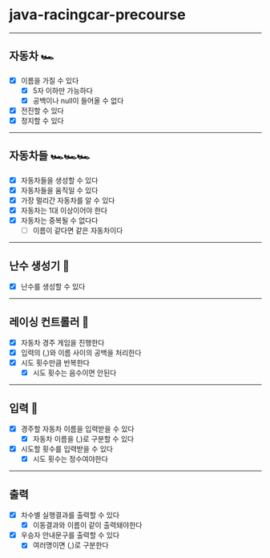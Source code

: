 # java-racingcar-precourse

---

## 자동차 🏎️

- [x] 이름을 가질 수 있다
  - [x] 5자 이하만 가능하다
  - [x] 공백이나 null이 들어올 수 없다
- [x] 전진할 수 있다
- [x] 정지할 수 있다

---
## 자동차들 🏎️🏎️🏎️
- [x] 자동차들을 생성할 수 있다
- [x] 자동차들을 움직일 수 있다
- [x] 가장 멀리간 자동차를 알 수 있다
- [x] 자동차는 1대 이상이어야 한다
- [x] 자동차는 중복될 수 없다다
  - [ ] 이름이 같다면 같은 자동차이다

---
## 난수 생성기 🔢
- [x] 난수를 생성할 수 있다

---
## 레이싱 컨트롤러 🏁
- [x] 자동차 경주 게임을 진행한다
- [x] 입력의 (,)와 이름 사이의 공백을 처리한다
- [x] 시도 횟수만큼 반복한다
  - [x] 시도 횟수는 음수이면 안된다

---
## 입력 💬

- [x] 경주할 자동차 이름을 입력받을 수 있다
  - [x] 자동차 이름을 (,)로 구분할 수 있다
- [x] 시도할 횟수를 입력받을 수 있다
  - [x] 시도 횟수는 정수여야한다

---

## 출력

- [x] 차수별 실행결과를 출력할 수 있다
  - [x] 이동결과와 이름이 같이 출력돼야한다
- [x] 우승자 안내문구를 출력할 수 있다
  - [x] 여러명이면 (,)로 구분한다